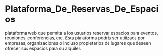 # Plataforma_De_Reservas_De_Espacios
plataforma web que permita a los usuarios reservar espacios para eventos, reuniones, conferencias, etc. Esta plataforma podría ser utilizada por empresas, organizaciones o incluso propietarios de lugares que deseen ofrecer sus espacios para su alquiler.

